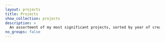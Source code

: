 ```yaml
---
layout: projects
title: Projects
show_collection: projects
description: >
  An assortment of my most significant projects, sorted by year of creation.
no_groups: false
---
```

